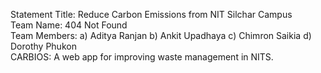 Statement Title: Reduce Carbon Emissions from NIT Silchar Campus
<br/>
Team Name: 404 Not Found
<br/>
Team Members: a) Aditya Ranjan
b) Ankit Upadhaya
c) Chimron Saikia
d) Dorothy Phukon
<br/>
CARBIOS: A web app for improving waste management in NITS.


